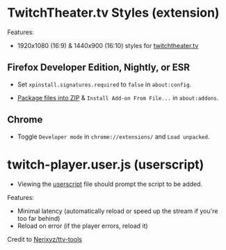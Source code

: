 # TwitchTheater.tv Styles (extension)

Features:

- 1920x1080 (16:9) & 1440x900 (16:10) styles for [twitchtheater.tv](https://twitchtheater.tv/)

## Firefox Developer Edition, Nightly, or ESR

- Set `xpinstall.signatures.required` to `false` in `about:config`.
<!-- - Rename `manifest_firefox.json` to `manifest.json` replacing the chrome version. -->
- [Package files into ZIP](https://extensionworkshop.com/documentation/publish/package-your-extension/) & `Install Add-on From File...` in `about:addons`.

## Chrome

- Toggle `Developer mode` in `chrome://extensions/` and `Load unpacked`.

# twitch-player.user.js (userscript) <!-- ttv-tools.user.js -->

- Viewing the [userscript](https://github.com/DarkChilliz/custom-styles-ext-twitchtheater.tv/raw/master/twitch-player.user.js) file should prompt the script to be added.

Features:

- Minimal latency (automatically reload or speed up the stream if you're too far behind)
- Reload on error (if the player errors, reload it)

Credit to [Nerixyz/ttv-tools](https://github.com/Nerixyz/ttv-tools)
